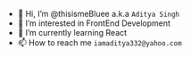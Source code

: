 - 👋 Hi, I’m @thisismeBluee a.k.a ```Aditya Singh```
- 👀 I’m interested in FrontEnd Development
- 🌱 I’m currently learning React
- 📫 How to reach me ```iamaditya332@yahoo.com```

<!---
thisismeBluee/thisismeBluee is a ✨ special ✨ repository because its `README.md` (this file) appears on your GitHub profile.
You can click the Preview link to take a look at your changes.
--->
